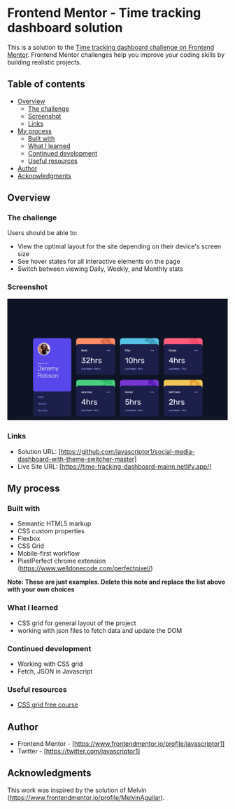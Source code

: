 # Frontend Mentor - Time tracking dashboard solution

This is a solution to the [Time tracking dashboard challenge on Frontend Mentor](https://www.frontendmentor.io/challenges/time-tracking-dashboard-UIQ7167Jw). Frontend Mentor challenges help you improve your coding skills by building realistic projects. 

## Table of contents

- [Overview](#overview)
  - [The challenge](#the-challenge)
  - [Screenshot](#screenshot)
  - [Links](#links)
- [My process](#my-process)
  - [Built with](#built-with)
  - [What I learned](#what-i-learned)
  - [Continued development](#continued-development)
  - [Useful resources](#useful-resources)
- [Author](#author)
- [Acknowledgments](#acknowledgments)



## Overview

### The challenge

Users should be able to:

- View the optimal layout for the site depending on their device's screen size
- See hover states for all interactive elements on the page
- Switch between viewing Daily, Weekly, and Monthly stats

### Screenshot

![](./screenshot.jpeg)



### Links

- Solution URL: [https://github.com/javascriptor1/social-media-dashboard-with-theme-switcher-master]
- Live Site URL: [https://time-tracking-dashboard-mainn.netlify.app/]

## My process

### Built with

- Semantic HTML5 markup
- CSS custom properties
- Flexbox
- CSS Grid
- Mobile-first workflow
- PixelPerfect chrome extension (https://www.welldonecode.com/perfectpixel/)


**Note: These are just examples. Delete this note and replace the list above with your own choices**

### What I learned

- CSS grid for general layout of the project
- working with json files to fetch data and update the DOM



### Continued development

- Working with CSS grid
- Fetch, JSON in Javascript



### Useful resources

- [CSS grid free course](https://scrimba.com/learn/cssgrid/) 



## Author


- Frontend Mentor - [https://www.frontendmentor.io/profile/javascriptor1]
- Twitter - [https://twitter.com/javascriptor1]



## Acknowledgments

This work was inspired by the solution of Melvin (https://www.frontendmentor.io/profile/MelvinAguilar).
